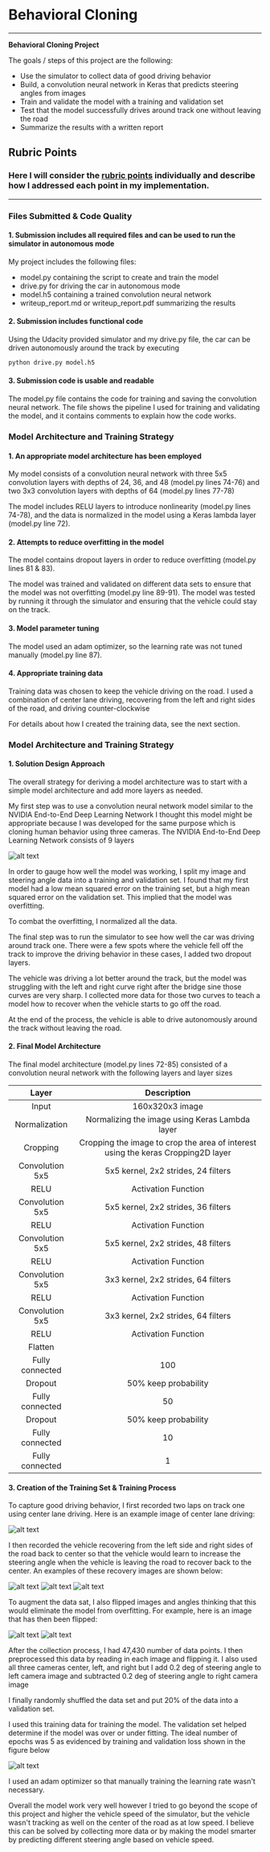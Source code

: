 # **Behavioral Cloning** 
---

**Behavioral Cloning Project**

The goals / steps of this project are the following:
* Use the simulator to collect data of good driving behavior
* Build, a convolution neural network in Keras that predicts steering angles from images
* Train and validate the model with a training and validation set
* Test that the model successfully drives around track one without leaving the road
* Summarize the results with a written report


[//]: # (Image References)

[image1]: ./examples/cnn-architecture-624x890.png "Model Visualization"
[image2]: ./examples/center_2017_10_27_21_24_41_475.jpg "Driving in the center"
[image3]: ./examples/center_2017_10_27_21_25_23_991.jpg "Recovery Image"
[image4]: ./examples/center_2017_10_27_21_25_44_078.jpg "Recovery Image"
[image5]: ./examples/center_2017_10_27_21_25_53_685.jpg "Recovery Image"
[image6]: ./examples/center_2017_10_27_21_25_56_687.jpg "Normal Image"
[image7]: ./examples/center_2017_10_27_21_25_56_687_flipped.jpg "Flipped Image"
[image8]: ./examples/loss.png "Loss Figure"

## Rubric Points
### Here I will consider the [rubric points](https://review.udacity.com/#!/rubrics/432/view) individually and describe how I addressed each point in my implementation.  

---
### Files Submitted & Code Quality

#### 1. Submission includes all required files and can be used to run the simulator in autonomous mode

My project includes the following files:
* model.py containing the script to create and train the model
* drive.py for driving the car in autonomous mode
* model.h5 containing a trained convolution neural network 
* writeup_report.md or writeup_report.pdf summarizing the results

#### 2. Submission includes functional code
Using the Udacity provided simulator and my drive.py file, the car can be driven autonomously around the track by executing 
```sh
python drive.py model.h5
```

#### 3. Submission code is usable and readable

The model.py file contains the code for training and saving the convolution neural network. The file shows the pipeline I used for training and validating the model, and it contains comments to explain how the code works.

### Model Architecture and Training Strategy

#### 1. An appropriate model architecture has been employed

My model consists of a convolution neural network with three 5x5 convolution layers with depths of 24, 36, and 48 (model.py lines 74-76) and two 3x3 convolution layers with depths of 64 (model.py lines 77-78) 

The model includes RELU layers to introduce nonlinearity (model.py lines 74-78), and the data is normalized in the model using a Keras lambda layer (model.py line 72). 

#### 2. Attempts to reduce overfitting in the model

The model contains dropout layers in order to reduce overfitting (model.py lines 81 & 83). 

The model was trained and validated on different data sets to ensure that the model was not overfitting (model.py line 89-91). The model was tested by running it through the simulator and ensuring that the vehicle could stay on the track.

#### 3. Model parameter tuning

The model used an adam optimizer, so the learning rate was not tuned manually (model.py line 87).

#### 4. Appropriate training data

Training data was chosen to keep the vehicle driving on the road. I used a combination of center lane driving, recovering from the left and right sides of the road, and driving counter-clockwise 

For details about how I created the training data, see the next section. 

### Model Architecture and Training Strategy

#### 1. Solution Design Approach

The overall strategy for deriving a model architecture was to start with a simple model architecture and add more layers as needed.

My first step was to use a convolution neural network model similar to the NVIDIA End-to-End Deep Learning Network I thought this model might be appropriate because I was developed for the same purpose which is cloning human behavior using three cameras. The NVIDIA End-to-End Deep Learning Network consists of 9 layers

![alt text][image1]

In order to gauge how well the model was working, I split my image and steering angle data into a training and validation set. I found that my first model had a low mean squared error on the training set, but a high mean squared error on the validation set. This implied that the model was overfitting. 

To combat the overfitting, I normalized all the data.

The final step was to run the simulator to see how well the car was driving around track one. There were a few spots where the vehicle fell off the track to improve the driving behavior in these cases, I added two dropout layers.

The vehicle was driving a lot better around the track, but the model was struggling with the left and right curve right after the bridge sine those curves are very sharp. I collected more data for those two curves to teach a model how to recover when the vehicle starts to go off the road.

At the end of the process, the vehicle is able to drive autonomously around the track without leaving the road.

#### 2. Final Model Architecture

The final model architecture (model.py lines 72-85) consisted of a convolution neural network with the following layers and layer sizes 

| Layer         			|     Description	        					| 
|:-------------------------:|:---------------------------------------------:| 
| Input         			| 160x320x3 image   							| 
| Normalization  			| Normalizing the image using Keras Lambda layer 					|
| Cropping  			| Cropping the image to crop the area of interest using the keras Cropping2D layer   					|
| Convolution 5x5     		| 5x5 kernel, 2x2 strides, 24 filters 	|
| RELU						| Activation Function							|
| Convolution 5x5	    	| 5x5 kernel, 2x2 strides, 36 filters	|
| RELU						| Activation Function							|
| Convolution 5x5	    	| 5x5 kernel, 2x2 strides, 48 filters	|
| RELU						| Activation Function							|
| Convolution 5x5	    	| 3x3 kernel, 2x2 strides, 64 filters	|
| RELU						| Activation Function							|
| Convolution 5x5	    	| 3x3 kernel, 2x2 strides, 64 filters	|
| RELU						| Activation Function							|
| Flatten		      		| 			    |
| Fully connected			| 100      				|
| Dropout					| 50% keep probability							|
| Fully connected			| 50   			    	|
| Dropout					| 50% keep probability							|
| Fully connected			| 10   			    	|
| Fully connected			| 1   			    	|

#### 3. Creation of the Training Set & Training Process

To capture good driving behavior, I first recorded two laps on track one using center lane driving. Here is an example image of center lane driving:

![alt text][image2]

I then recorded the vehicle recovering from the left side and right sides of the road back to center so that the vehicle would learn to increase the steering angle when the vehicle is leaving the road to recover back to the center. An examples of these recovery images are shown below:

![alt text][image3]
![alt text][image4]
![alt text][image5]

To augment the data sat, I also flipped images and angles thinking that this would eliminate the model from overfitting. For example, here is an image that has then been flipped:

![alt text][image6]
![alt text][image7]

After the collection process, I had 47,430 number of data points. I then preprocessed this data by reading in each image and flipping it. I also used all three cameras center, left, and right but I add 0.2 deg of steering angle to left camera image and subtracted 0.2 deg of steering angle to right camera image

I finally randomly shuffled the data set and put 20% of the data into a validation set. 

I used this training data for training the model. The validation set helped determine if the model was over or under fitting. The ideal number of epochs was 5 as evidenced by training and validation loss shown in the figure below

![alt text][image8]

I used an adam optimizer so that manually training the learning rate wasn't necessary.

Overall the model work very well however I tried to go beyond the scope of this project and higher the vehicle speed of the simulator, but the vehicle wasn't tracking as well on the center of the road as at low speed. I believe this can be solved by collecting more data or by making the model smarter by predicting different steering angle based on vehicle speed.
